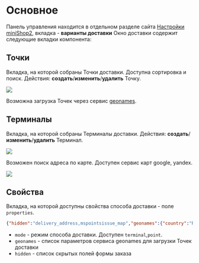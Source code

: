 # Основное

Панель управления находится в отдельном разделе сайта [Настройки miniShop2][01020104], вкладка - **варианты доставки**
Окно доставки содержит следующие вкладки компонента:

## Точки

Вкладка, на которой собраны Точки доставки. Доступна сортировка и поиск.
Действия: **создать**/**изменить**/**удалить** Точку.

[![](https://file.modx.pro/files/2/8/8/2885b4e4512e4f93904d1752e3a67513s.jpg)](https://file.modx.pro/files/2/8/8/2885b4e4512e4f93904d1752e3a67513.png)

Возможна загрузка Точек через сервис [geonames][001].

## Терминалы

Вкладка, на которой собраны Терминалы доставки.
Действия: **создать**/**изменить**/**удалить** Терминал.

[![](https://file.modx.pro/files/1/5/8/1582155fa31727cef0b3796e92d65411s.jpg)](https://file.modx.pro/files/1/5/8/1582155fa31727cef0b3796e92d65411.png)

Возможен поиск адреса по карте. Доступен сервис карт google, yandex.

[![](https://file.modx.pro/files/2/c/f/2cff73134c3033e1af829730ab6e8984s.jpg)](https://file.modx.pro/files/2/c/f/2cff73134c3033e1af829730ab6e8984.png)

## Свойства

Вкладка, на которой доступны свойства способа доставки - поле `properties`.

```json
{"hidden":"delivery_address,mspointsissue_map","geonames":{"country":"RU","cities":"cities15000"},"mode":"point"}
```

- `mode` - режим способа доставки. Доступен `terminal`,`point`.
- `geonames` - список параметров сервиса geonames для загрузки Точек доставки
- `hidden` - список скрытых полей формы заказа

[01020104]: /ru/01_Компоненты/02_miniShop2/01_Интерфейс/04_Настройки.md
[001]: http://www.geonames.org
